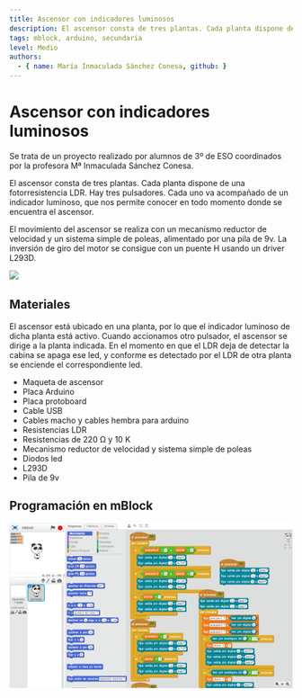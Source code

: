 ```yaml
---
title: Ascensor con indicadores luminosos
description: El ascensor consta de tres plantas. Cada planta dispone de una fotorresistencia LDR.
tags: mblock, arduino, secundaria
level: Medio
authors:
  - { name: María Inmaculada Sánchez Conesa, github: }
---
```


# Ascensor con indicadores luminosos

Se trata de un proyecto realizado por alumnos de 3º de ESO coordinados por la profesora Mª Inmaculada Sánchez Conesa. 

El ascensor consta de tres plantas. Cada planta dispone de una fotorresistencia LDR. Hay tres pulsadores. Cada uno va acompañado de un indicador luminoso, que nos permite conocer en todo momento donde se encuentra el ascensor.

El movimiento del ascensor se realiza con un mecanismo reductor de velocidad y un sistema simple de poleas, alimentado por una pila de 9v. La inversión de giro del motor se consigue con un puente H usando un driver L293D.

![](practica.gif)

## Materiales

El ascensor está ubicado en una planta, por lo que el indicador luminoso de dicha planta está activo. Cuando accionamos otro pulsador, el ascensor se dirige a la planta indicada. En el momento en que el LDR deja de detectar la cabina se apaga ese led, y conforme es detectado por el LDR de otra planta se enciende el correspondiente led.

- Maqueta de ascensor
- Placa Arduino
- Placa protoboard
- Cable USB
- Cables macho y cables hembra para arduino
- Resistencias LDR
- Resistencias de 220 Ω y 10 K 
- Mecanismo reductor de velocidad y sistema simple de poleas
- Diodos led
- L293D
- Pila de 9v

## Programación en mBlock

![](mblock.png)
